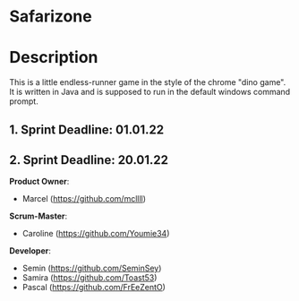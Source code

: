 # Safarizone
# Description
This is a little endless-runner game in the style of the chrome "dino game".
It is written in Java and is supposed to run in the default windows command prompt.

## 1. Sprint Deadline: 01.01.22 
## 2. Sprint Deadline: 20.01.22

**Product Owner**:

- Marcel (https://github.com/mcllll)

**Scrum-Master**: 

- Caroline (https://github.com/Youmie34) 

**Developer**: 

- Semin (https://github.com/SeminSey)
- Samira (https://github.com/Toast53)
- Pascal (https://github.com/FrEeZentO)

